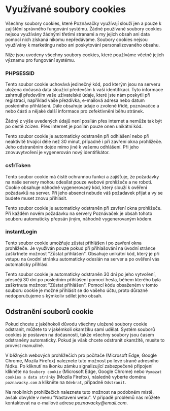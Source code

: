# Využívané soubory cookies

Všechny soubory cookies, které Poznávačky využívají slouží jen a pouze k zajištění správného fungování systému. Žádné používané soubory cookies nejsou využívány žádnými třetími stranami a my jejich obsah ani data pomocí nich získaná nikomu nepředáváme. Soubory cookies nejsou využívány k marketingu nebo ani poskytování personalizovaného obsahu.

Níže jsou uvedeny všechny soubory cookies, které používáme včetně jejich významu pro fungování systému.

### PHPSESSID
Tento soubor cookie uchovává jedinečný kód, pod kterým jsou na serveru uložena dočasná data sloužící především k vaší identifikaci. Tyto informace zahrnují především vaše uživatelské údaje, které jste nám poskytli při registraci, například vaše přezdívka, e-mailová adresa nebo datum posledního přihlášení. Dále obsahuje údaje o zvolené třídě, poznávačce a nebo části a nějaké další informace pro zefektivnění běhu stránek.

Žádný z výše uvedených údajů není posílán přes internet a nemůže tak být po cestě zcizen. Přes internet je posílán pouze onen unikátní kód.

Tento soubor cookie je automaticky odstraněn při odhlášení nebo při neaktivitě trvající déle než 30 minut, případně i při zavření okna prohlížeče. Jeho odstraněním dojde mimo jiné k vašemu odhlášení. Při jeho znovuvytvoření je vygenerován nový identifikátor.

### csfrToken

Tento soubor cookie má čistě ochrannou funkci a zajišťuje, že požadavky na naše servery mohou odesílat pouze webové prohlížeče a ne roboti. Cookie obsahuje náhodně vygenerovaný kód, který slouží k ověření požadavků na server. Při jeho absenci nebude váš požadavek přijat a vy se budete muset znovu přihlásit.

Tento soubor cookie je automaticky odstraněn při zavření okna prohlížeče. Při každém novém požadavku na servery Poznávaček je obsah tohoto souboru automaticky přepsán jiným, náhodně vygenerovaným kódem.

### instantLogin

Tento soubor cookie umožňuje zůstat přihlášen i po zavření okna prohlížeče. Je využíván pouze pokud při přihlašování na úvodní stránce zaškrtnete možnost "Zůstat přihlášen". Obsahuje unikátní kód, který je při vstupu na úvodní stránku automaticky odeslán na server a po ověření vás automaticky přihlásí.

Tento soubor cookie je automaticky odstraněn 30 dní po jeho vytvoření, přesněji 30 dní po posledním přihlášení pomocí hesla, během kterého byla zaškrtnuta možnost "Zůstat přihlášen". Pomocí kódu obsaženém v tomto souboru cookie je možné přihlásit se do vašeho účtu, proto důrazně nedoporučujeme s kýmkoliv sdílet jeho obsah.

## Odstranění souborů cookie

Pokud chcete z jakéhokoli důvodu všechny uložené soubory cookie odstranit, můžete to v jakémkoli okamžiku sami udělat. Systém souborů cookies je postaven na dočasnosti, takže všechny soubory jsou časem odstraněny automaticky. Pokud je však chcete odstranit okamžitě, musíte to provést manuálně.

V běžných webových prohlížečích pro počítače (Microsoft Edge, Google Chrome, Mozila Firefox) naleznete tuto možnost po levé straně adresního řádku. Po kliknutí na ikonku zámku signalizující zabezpečené připojení klikněte na `Soubory cookie` (Microsoft Edge, Google Chrome) nebo `Vymazat cookies a data stránky` (Mozila Firefox), následně vyberte doménu `poznavacky.com` a klikněte na `Odebrat`, případně `Odstranit`.

Na mobilních prohlížečích naleznete tuto možnost na podobném místě, avšak obvykle v menu "Nastavení webu". V případě problémů nás můžete kontaktovat na e-mailové adrese _poznavacky@email.com_.
